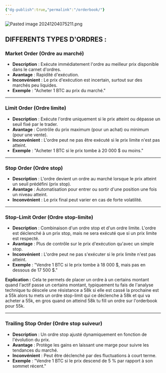 ```yaml
---
{"dg-publish":true,"permalink":"/orderbook/"}
---
```


![Pasted image 20241204075211.png](/img/user/Pasted%20image%2020241204075211.png)

## DIFFERENTS TYPES D'ORDRES : 

### **Market Order (Ordre au marché)**

- **Description** : Exécute immédiatement l'ordre au meilleur prix disponible dans le carnet d'ordres.
- **Avantage** : Rapidité d'exécution.
- **Inconvénient** : Le prix d'exécution est incertain, surtout sur des marchés peu liquides.
- **Exemple** : "Acheter 1 BTC au prix du marché."



---
### **Limit Order (Ordre limite)**

- **Description** : Exécute l'ordre uniquement si le prix atteint ou dépasse un seuil fixé par le trader.
- **Avantage** : Contrôle du prix maximum (pour un achat) ou minimum (pour une vente).
- **Inconvénient** : L'ordre peut ne pas être exécuté si le prix limite n'est pas atteint.
- **Exemple** : "Acheter 1 BTC si le prix tombe à 20 000 $ ou moins."
---
### **Stop Order (Ordre stop)**

- **Description** : L'ordre devient un ordre au marché lorsque le prix atteint un seuil prédéfini (prix stop).
- **Avantage** : Automatisation pour entrer ou sortir d'une position une fois un niveau atteint.
- **Inconvénient** : Le prix final peut varier en cas de forte volatilité.
---
### **Stop-Limit Order (Ordre stop-limite)**

- **Description** : Combinaison d'un ordre stop et d'un ordre limite. L'ordre est déclenché à un prix stop, mais ne sera exécuté que si un prix limite est respecté.
- **Avantage** : Plus de contrôle sur le prix d'exécution qu'avec un simple stop.
- **Inconvénient** : L'ordre peut ne pas s'exécuter si le prix limite n'est pas atteint.
- **Exemple** : "Vendre 1 BTC si le prix tombe à 18 000 $, mais pas en dessous de 17 500 $."

**Explication :** Cela te permets de placer un ordre à un certains montant quand l'actif passe un certains montant, typiquement tu fais de l'analyse technique tu déscele une  résistance a 58k si elle est cassé la prochaine est a 55k alors tu mets un ordre stop-limit qui ce déclenche à 58k et qui va acheter a 55k, en gros quand on atteind 58k tu fill un ordre sur l'orderbook pour 55k. 



- ---

### **Trailing Stop Order (Ordre stop suiveur)**

- **Description** : Un ordre stop ajusté dynamiquement en fonction de l'évolution du prix.
- **Avantage** : Protège les gains en laissant une marge pour suivre les tendances du marché.
- **Inconvénient** : Peut être déclenché par des fluctuations à court terme.
- **Exemple** : "Vendre 1 BTC si le prix descend de 5 % par rapport à son sommet récent."
